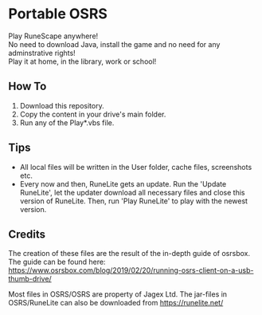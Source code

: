 # Portable OSRS

Play RuneScape anywhere!  
No need to download Java, install the game and no need for any adminstrative rights!  
Play it at home, in the library, work or school!

## How To
1. Download this repository.
2. Copy the content in your drive's main folder.
3. Run any of the Play*.vbs file.

## Tips  
- All local files will be written in the User folder, cache files, screenshots etc.  
- Every now and then, RuneLite gets an update. Run the 'Update RuneLite', let the updater download all necessary files and close this version of RuneLite. Then, run 'Play RuneLite' to play with the newest version.

## Credits  
The creation of these files are the result of the in-depth guide of osrsbox.
The guide can be found here: https://www.osrsbox.com/blog/2019/02/20/running-osrs-client-on-a-usb-thumb-drive/

Most files in OSRS/OSRS are property of Jagex Ltd.
The jar-files in OSRS/RuneLite can also be downloaded from https://runelite.net/
